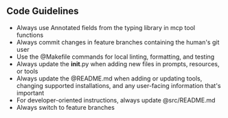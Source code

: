 ## Code Guidelines

- Always use Annotated fields from the typing library in mcp tool functions
- Always commit changes in feature branches containing the human's git user
- Use the @Makefile commands for local linting, formatting, and testing
- Always update the __init__.py when adding new files in prompts, resources, or tools
- Always update the @README.md when adding or updating tools, changing supported installations, and any user-facing information that's important
- For developer-oriented instructions, always update @src/README.md
- Always switch to feature branches